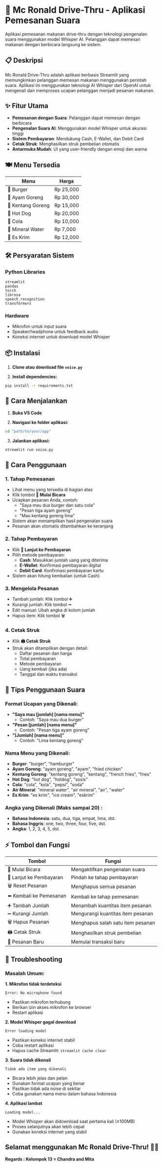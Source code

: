 # 🍔 Mc Ronald Drive-Thru - Aplikasi Pemesanan Suara

Aplikasi pemesanan makanan drive-thru dengan teknologi pengenalan suara menggunakan model Whisper AI. Pelanggan dapat memesan makanan dengan berbicara langsung ke sistem.

## 📋 Deskripsi

Mc Ronald Drive-Thru adalah aplikasi berbasis Streamlit yang memungkinkan pelanggan memesan makanan menggunakan perintah suara. Aplikasi ini menggunakan teknologi AI Whisper dari OpenAI untuk mengenali dan memproses ucapan pelanggan menjadi pesanan makanan.

## ✨ Fitur Utama

- **Pemesanan dengan Suara**: Pelanggan dapat memesan dengan berbicara
- **Pengenalan Suara AI**: Menggunakan model Whisper untuk akurasi tinggi
- **Sistem Pembayaran**: Mendukung Cash, E-Wallet, dan Debit Card
- **Cetak Struk**: Menghasilkan struk pembelian otomatis
- **Antarmuka Mudah**: UI yang user-friendly dengan emoji dan warna

## 🍽️ Menu Tersedia

| Menu | Harga |
|------|-------|
| 🍔 Burger | Rp 25,000 |
| 🍗 Ayam Goreng | Rp 30,000 |
| 🍟 Kentang Goreng | Rp 15,000 |
| 🌭 Hot Dog | Rp 20,000 |
| 🥤 Cola | Rp 10,000 |
| 🥤 Mineral Water | Rp 7,000 |
| 🍦 Es Krim | Rp 12,000 |

## 🛠️ Persyaratan Sistem

### Python Libraries
```
streamlit
pandas
torch
librosa
speech_recognition
transformers
```

### Hardware
- Mikrofon untuk input suara
- Speaker/headphone untuk feedback audio
- Koneksi internet untuk download model Whisper

## 📦 Instalasi

1. **Clone atau download file `voice.py`**

2. **Install dependencies:**
```bash
pip install -r requirements.txt
```


## 🚀 Cara Menjalankan

1. **Buka VS Code**

2. **Navigasi ke folder aplikasi:**
```bash
cd "path/to/your/app"
```

3. **Jalankan aplikasi:**
```bash
streamlit run voice.py
```


## 📱 Cara Penggunaan

### 1. Tahap Pemesanan
- Lihat menu yang tersedia di bagian atas
- Klik tombol **🎤 Mulai Bicara**
- Ucapkan pesanan Anda, contoh:
  - "Saya mau dua burger dan satu cola"
  - "Pesan tiga ayam goreng"
  - "Mau kentang goreng lima"
- Sistem akan menampilkan hasil pengenalan suara
- Pesanan akan otomatis ditambahkan ke keranjang

### 2. Tahap Pembayaran
- Klik **🛒 Lanjut ke Pembayaran**
- Pilih metode pembayaran:
  - **Cash**: Masukkan jumlah uang yang diterima
  - **E-Wallet**: Konfirmasi pembayaran digital
  - **Debit Card**: Konfirmasi pembayaran kartu
- Sistem akan hitung kembalian (untuk Cash)

### 3. Mengelola Pesanan

- Tambah jumlah: Klik tombol ➕
- Kurangi jumlah: Klik tombol ➖
- Edit manual: Ubah angka di kolom jumlah
- Hapus item: Klik tombol 🗑️

### 4. Cetak Struk
- Klik **🖨️ Cetak Struk**
- Struk akan ditampilkan dengan detail:
  - Daftar pesanan dan harga
  - Total pembayaran
  - Metode pembayaran
  - Uang kembali (jika ada)
  - Tanggal dan waktu transaksi

## 🎤 Tips Penggunaan Suara

### Format Ucapan yang Dikenali:
- **"Saya mau [jumlah] [nama menu]"**
  - Contoh: "Saya mau dua burger"
- **"Pesan [jumlah] [nama menu]"**
  - Contoh: "Pesan tiga ayam goreng"
- **"[Jumlah] [nama menu]"**
  - Contoh: "Lima kentang goreng"

### Nama Menu yang Dikenali:
- **Burger**: "burger", "hamburger"
- **Ayam Goreng**: "ayam goreng", "ayam", "fried chicken"
- **Kentang Goreng**: "kentang goreng", "kentang", "french fries", "fries"
- **Hot Dog**: "hot dog", "hotdog", "sosis"
- **Cola**: "cola", "kola", "pepsi", "soda"
- **Air Mineral**: "mineral water", "air mineral", "air", "water"
- **Es Krim**: "es krim", "ice cream", "eskrim"

### Angka yang Dikenali (Maks sampai 20) :
- **Bahasa Indonesia**: satu, dua, tiga, empat, lima, dst.
- **Bahasa Inggris**: one, two, three, four, five, dst.
- **Angka**: 1, 2, 3, 4, 5, dst.

## ⚡ Tombol dan Fungsi

| Tombol | Fungsi |
|--------|--------|
| 🎤 Mulai Bicara | Mengaktifkan pengenalan suara |
| 🛒 Lanjut ke Pembayaran | Pindah ke tahap pembayaran |
| 🗑️ Reset Pesanan | Menghapus semua pesanan |
| ⬅️ Kembali ke Pemesanan | Kembali ke tahap pemesanan |
| ➕ Tambah Jumlah | Menambah kuantitas item pesanan |
| ➖ Kurangi Jumlah | Mengurangi kuantitas item pesanan |
| 🗑️ Hapus Pesanan | Menghapus salah satu item pesanan |
| 🖨️ Cetak Struk | Menghasilkan struk pembelian |
| 🔄 Pesanan Baru | Memulai transaksi baru |

## 🔧 Troubleshooting

### Masalah Umum:

**1. Mikrofon tidak terdeteksi**
```
Error: No microphone found
```
- Pastikan mikrofon terhubung
- Berikan izin akses mikrofon ke browser
- Restart aplikasi

**2. Model Whisper gagal download**
```
Error loading model
```
- Pastikan koneksi internet stabil
- Coba restart aplikasi
- Hapus cache Streamlit: `streamlit cache clear`

**3. Suara tidak dikenali**
```
Tidak ada item yang dikenali
```
- Bicara lebih jelas dan pelan
- Gunakan format ucapan yang benar
- Pastikan tidak ada noise di sekitar
- Coba gunakan nama menu dalam bahasa Indonesia

**4. Aplikasi lambat**
```
Loading model...
```
- Model Whisper akan didownload saat pertama kali (±100MB)
- Proses selanjutnya akan lebih cepat
- Gunakan koneksi internet yang stabil

**Selamat menggunakan Mc Ronald Drive-Thru! 🍔🚗**
---
**Regards : Kelompok 13 = Chandra and Mita**
